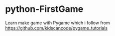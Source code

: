 # python-FirstGame
Learn make game with Pygame
which i follow from https://github.com/kidscancode/pygame_tutorials
